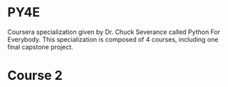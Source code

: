 # PY4E
Coursera specialization given by Dr. Chuck Severance called Python For Everybody. This specialization is composed of 4 courses, including one final capstone project.
# Course 2

